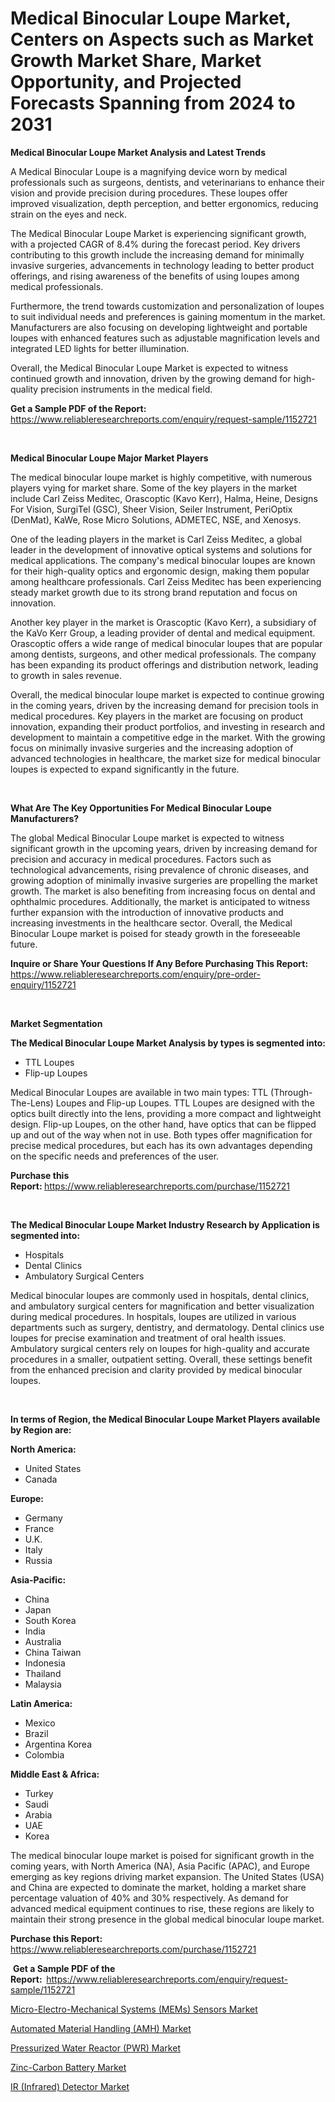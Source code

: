 <p><h1>Medical Binocular Loupe Market, Centers on Aspects such as Market Growth Market Share, Market Opportunity, and Projected Forecasts Spanning from 2024 to 2031</h1></p><p><strong>Medical Binocular Loupe Market Analysis and Latest Trends</strong></p>
<p><p>A Medical Binocular Loupe is a magnifying device worn by medical professionals such as surgeons, dentists, and veterinarians to enhance their vision and provide precision during procedures. These loupes offer improved visualization, depth perception, and better ergonomics, reducing strain on the eyes and neck.</p><p>The Medical Binocular Loupe Market is experiencing significant growth, with a projected CAGR of 8.4% during the forecast period. Key drivers contributing to this growth include the increasing demand for minimally invasive surgeries, advancements in technology leading to better product offerings, and rising awareness of the benefits of using loupes among medical professionals.</p><p>Furthermore, the trend towards customization and personalization of loupes to suit individual needs and preferences is gaining momentum in the market. Manufacturers are also focusing on developing lightweight and portable loupes with enhanced features such as adjustable magnification levels and integrated LED lights for better illumination.</p><p>Overall, the Medical Binocular Loupe Market is expected to witness continued growth and innovation, driven by the growing demand for high-quality precision instruments in the medical field.</p></p>
<p><strong>Get a Sample PDF of the Report:&nbsp;</strong> <a href="https://www.reliableresearchreports.com/enquiry/request-sample/1152721">https://www.reliableresearchreports.com/enquiry/request-sample/1152721</a></p>
<p>&nbsp;</p>
<p><strong>Medical Binocular Loupe Major Market Players</strong></p>
<p><p>The medical binocular loupe market is highly competitive, with numerous players vying for market share. Some of the key players in the market include Carl Zeiss Meditec, Orascoptic (Kavo Kerr), Halma, Heine, Designs For Vision, SurgiTel (GSC), Sheer Vision, Seiler Instrument, PeriOptix (DenMat), KaWe, Rose Micro Solutions, ADMETEC, NSE, and Xenosys.</p><p>One of the leading players in the market is Carl Zeiss Meditec, a global leader in the development of innovative optical systems and solutions for medical applications. The company's medical binocular loupes are known for their high-quality optics and ergonomic design, making them popular among healthcare professionals. Carl Zeiss Meditec has been experiencing steady market growth due to its strong brand reputation and focus on innovation.</p><p>Another key player in the market is Orascoptic (Kavo Kerr), a subsidiary of the KaVo Kerr Group, a leading provider of dental and medical equipment. Orascoptic offers a wide range of medical binocular loupes that are popular among dentists, surgeons, and other medical professionals. The company has been expanding its product offerings and distribution network, leading to growth in sales revenue.</p><p>Overall, the medical binocular loupe market is expected to continue growing in the coming years, driven by the increasing demand for precision tools in medical procedures. Key players in the market are focusing on product innovation, expanding their product portfolios, and investing in research and development to maintain a competitive edge in the market. With the growing focus on minimally invasive surgeries and the increasing adoption of advanced technologies in healthcare, the market size for medical binocular loupes is expected to expand significantly in the future.</p></p>
<p>&nbsp;</p>
<p><strong>What Are The Key Opportunities For Medical Binocular Loupe Manufacturers?</strong></p>
<p><p>The global Medical Binocular Loupe market is expected to witness significant growth in the upcoming years, driven by increasing demand for precision and accuracy in medical procedures. Factors such as technological advancements, rising prevalence of chronic diseases, and growing adoption of minimally invasive surgeries are propelling the market growth. The market is also benefiting from increasing focus on dental and ophthalmic procedures. Additionally, the market is anticipated to witness further expansion with the introduction of innovative products and increasing investments in the healthcare sector. Overall, the Medical Binocular Loupe market is poised for steady growth in the foreseeable future.</p></p>
<p><strong>Inquire or Share Your Questions If Any Before Purchasing This Report:</strong> <a href="https://www.reliableresearchreports.com/enquiry/pre-order-enquiry/1152721">https://www.reliableresearchreports.com/enquiry/pre-order-enquiry/1152721</a></p>
<p>&nbsp;</p>
<p><strong>Market Segmentation</strong></p>
<p><strong>The Medical Binocular Loupe Market Analysis by types is segmented into:</strong></p>
<p><ul><li>TTL Loupes</li><li>Flip-up Loupes</li></ul></p>
<p><p>Medical Binocular Loupes are available in two main types: TTL (Through-The-Lens) Loupes and Flip-up Loupes. TTL Loupes are designed with the optics built directly into the lens, providing a more compact and lightweight design. Flip-up Loupes, on the other hand, have optics that can be flipped up and out of the way when not in use. Both types offer magnification for precise medical procedures, but each has its own advantages depending on the specific needs and preferences of the user.</p></p>
<p><strong>Purchase this Report:&nbsp;</strong><a href="https://www.reliableresearchreports.com/purchase/1152721">https://www.reliableresearchreports.com/purchase/1152721</a></p>
<p>&nbsp;</p>
<p><strong>The Medical Binocular Loupe Market Industry Research by Application is segmented into:</strong></p>
<p><ul><li>Hospitals</li><li>Dental Clinics</li><li>Ambulatory Surgical Centers</li></ul></p>
<p><p>Medical binocular loupes are commonly used in hospitals, dental clinics, and ambulatory surgical centers for magnification and better visualization during medical procedures. In hospitals, loupes are utilized in various departments such as surgery, dentistry, and dermatology. Dental clinics use loupes for precise examination and treatment of oral health issues. Ambulatory surgical centers rely on loupes for high-quality and accurate procedures in a smaller, outpatient setting. Overall, these settings benefit from the enhanced precision and clarity provided by medical binocular loupes.</p></p>
<p>&nbsp;</p>
<p><strong>In terms of Region, the Medical Binocular Loupe Market Players available by Region are:</strong></p>
<p>
    <p> <strong> North America: </strong>
        <ul>
            <li>United States</li>
            <li>Canada</li>
        </ul>
        </p> 
    <p> <strong> Europe: </strong>
        <ul>
            <li>Germany</li>
            <li>France</li>
            <li>U.K.</li>
            <li>Italy</li>
            <li>Russia</li>
        </ul>
        </p> 
    <p> <strong> Asia-Pacific: </strong>
        <ul>
            <li>China</li>
            <li>Japan</li>
            <li>South Korea</li>
            <li>India</li>
            <li>Australia</li>
            <li>China Taiwan</li>
            <li>Indonesia</li>
            <li>Thailand</li>
            <li>Malaysia</li>
        </ul>
        </p> 
    <p> <strong> Latin America: </strong>
        <ul>
            <li>Mexico</li>
            <li>Brazil</li>
            <li>Argentina Korea</li>
            <li>Colombia</li>
        </ul>
        </p> 
    <p> <strong> Middle East & Africa: </strong>
        <ul>
            <li>Turkey</li>
            <li>Saudi</li>
            <li>Arabia</li>
            <li>UAE</li>
            <li>Korea</li>
        </ul>
    </p>
    </p>
<p><p>The medical binocular loupe market is poised for significant growth in the coming years, with North America (NA), Asia Pacific (APAC), and Europe emerging as key regions driving market expansion. The United States (USA) and China are expected to dominate the market, holding a market share percentage valuation of 40% and 30% respectively. As demand for advanced medical equipment continues to rise, these regions are likely to maintain their strong presence in the global medical binocular loupe market.</p></p>
<p><strong>Purchase this Report: </strong><a href="https://www.reliableresearchreports.com/purchase/1152721">https://www.reliableresearchreports.com/purchase/1152721</a></p>
<p>&nbsp;<strong>Get a Sample PDF of the Report:&nbsp;&nbsp;</strong><a href="https://www.reliableresearchreports.com/enquiry/request-sample/1152721">https://www.reliableresearchreports.com/enquiry/request-sample/1152721</a></p>
<p><strong></strong></p>
<p><p><a href="https://medium.com/@faithterry767/micro-electro-mechanical-systems-mems-sensors-market-size-reveals-the-best-marketing-channels-in-48ec9c297ae0">Micro-Electro-Mechanical Systems (MEMs) Sensors Market</a></p><p><a href="https://medium.com/@faithterry767/automated-material-handling-amh-market-research-report-its-history-and-forecast-2024-to-2031-0631f293f000">Automated Material Handling (AMH) Market</a></p><p><a href="https://medium.com/@faithterry767/pressurized-water-reactor-pwr-market-size-cagr-trends-2024-2030-278d840720f5">Pressurized Water Reactor (PWR) Market</a></p><p><a href="https://github.com/moyahfrancoestellec51j635wcx/Market-Research-Report-List-1/blob/main/zinc-carbon-battery-market.md">Zinc-Carbon Battery Market</a></p><p><a href="https://medium.com/@faithterry767/ir-infrared-detector-market-analysis-and-sze-forecasted-for-period-from-2024-to-2031-389b3757e5fd">IR (Infrared) Detector Market</a></p></p>